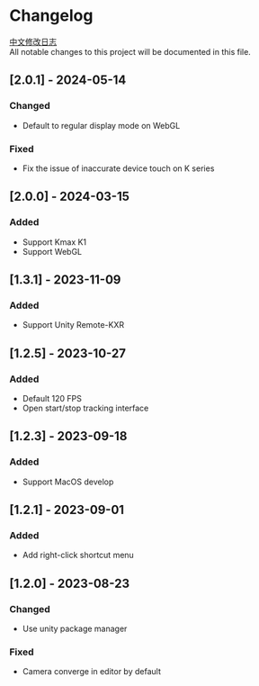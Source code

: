 ﻿# Changelog

[中文修改日志](CHANGELOG.md)  
All notable changes to this project will be documented in this file.

## [2.0.1] - 2024-05-14

### Changed

- Default to regular display mode on WebGL

### Fixed

- Fix the issue of inaccurate device touch on K series

## [2.0.0] - 2024-03-15

### Added

- Support Kmax K1
- Support WebGL

## [1.3.1] - 2023-11-09

### Added

- Support Unity Remote-KXR

## [1.2.5] - 2023-10-27

### Added

- Default 120 FPS
- Open start/stop tracking interface

## [1.2.3] - 2023-09-18

### Added

- Support MacOS develop

## [1.2.1] - 2023-09-01

### Added

- Add right-click shortcut menu

## [1.2.0] - 2023-08-23

### Changed

- Use unity package manager

### Fixed

- Camera converge in editor by default

